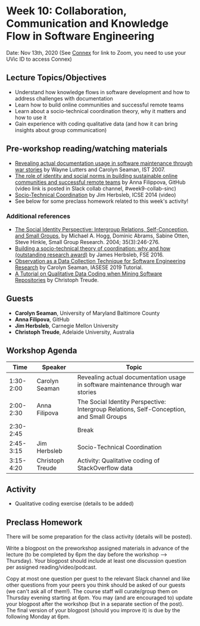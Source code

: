 # Week 10: Collaboration, Communication and Knowledge Flow in Software Engineering

Date: Nov 13th, 2020
(See [Connex]( https://connex.csc.uvic.ca/portal/site/emse2020) for link to Zoom, you need to use your UVic ID to access Connex)

## Lecture Topics/Objectives

- Understand how knowledge flows in software development and how to address challenges with documentation
- Learn how to build online communities and successful remote teams
- Learn about a socio-technical coordination theory, why it matters and how to use it
- Gain experience with coding qualitative data (and how it can bring insights about group communication)


## Pre-workshop reading/watching materials
- [Revealing actual documentation usage in software maintenance through war stories](https://userpages.umbc.edu/~cseaman/papers/ISTJ07.pdf) by Wayne Lutters and Carolyn Seaman, IST 2007.
- [The role of identity and social norms in building sustainable online communities and successful remote teams](https://collabtech2020.colaps.ut.ee/keynote/) by Anna Filippova, GitHub (video link is posted in Slack collab channel, #week9-collab-sinc)
- [Socio-Technical Coordination](https://youtu.be/v0CSnYvd0C4?t=1769) by Jim Herbsleb, ICSE 2014 (video)
- See below for some preclass homework related to this week's activity!


### Additional references
- [The Social Identity Perspective: Intergroup Relations, Self-Conception, and Small Groups](https://www.researchgate.net/publication/44279493_The_Social_Identity_Perspective), by Michael A. Hogg, Dominic Abrams, Sabine Otten, Steve Hinkle, Small Group Research. 2004; 35(3):246-276.
- [Building a socio-technical theory of coordination: why and how (outstanding research award)](https://dl.acm.org/doi/pdf/10.1145/2950290.2994160?casa_token=WgwFs4AVPYcAAAAA:U8GMwVuZsq6KIsN9ExDs4VKkvGRUk2FHG7D_qFpQdnobhHDerYaxu42AcJZrr1CMCoiTUoY3zY_RIw) by James Herbsleb, FSE 2016.
- [Observation as a Data Collection Technique for Software Engineering Research](https://drive.google.com/file/d/1ZcPgU5q71A9_NkyRCUCRsUrppzctCiGY/view) by Carolyn Seaman, IASESE 2019 Tutorial. 
- [A Tutorial on Qualitative Data Coding when Mining Software Repositories](https://cs.adelaide.edu.au/~christoph/CBSoftTutorial.pdf) by Christoph Treude.

## Guests
- **Carolyn Seaman**, University of Maryland Baltimore County
- **Anna Filipova**, GitHub
- **Jim Herbsleb**, Carnegie Mellon University
- **Christoph Treude**, Adelaide University, Australia

## Workshop Agenda 

| Time | Speaker | Topic | 
| ------- | ------------------- | --------------------------------- | 
| 1:30-2:00 | Carolyn Seaman |  Revealing actual documentation usage in software maintenance through war stories | 
| 2:00-2:30 | Anna Filipova  |  The Social Identity Perspective: Intergroup Relations, Self-Conception, and Small Groups |
| 2:30-2:45 |  | Break |
| 2:45-3:15 | Jim Herbsleb |  Socio-Technical Coordination |
| 3:15-4:20 | Christoph Treude | Activity: Qualitative coding of StackOverflow data |


## Activity
- Qualitative coding exercise (details to be added)

## Preclass Homework

There will be some preparation for the class activity (details will be posted).

Write a blogpost on the preworkshop assigned materials in advance of the lecture 
(to be completed by 6pm the day before the workshop --> Thursday).
Your blogpost should include at least one discussion question per assigned reading/video/podcast.

Copy at most one question per guest to the relevant Slack channel and like other questions from your peers you think should be asked of our guests 
(we can't ask all of them!). 
The course staff will curate/group them on Thursday evening starting at 6pm. 
You may (and are encouraged to) update your blogpost after the workshop (but in a separate section of the post). 
The final version of your blogpost (should you improve it) is due by the following Monday at 6pm.

